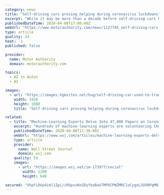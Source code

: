 ```yaml
---
category: news
title: "Self-driving cars proving helping during coronavirus lockdowns"
excerpt: "While it may be more than a decade before self-driving cars become a common sight on public roads ... The shuttles run along routes isolated from pedestrians and general traffic and are still monitored remotely for safety. \"Using artificial intelligence enables us to protect staff from exposure to this contagious virus by using cutting-edge ..."
publishedDateTime: 2020-04-08T17:00:00Z
webUrl: "https://www.motorauthority.com/news/1127745_self-driving-cars-proving-helping-during-coronavirus-lockdowns"
type: article
quality: 24
heat: -1
published: false

provider:
  name: Motor Authority
  domain: motorauthority.com

topics:
  - AI in Autos
  - AI

images:
  - url: "https://images.hgmsites.net/hug/self-driving-car-used-to-transport-medical-supplies-at-mayo-clinic-in-jacksonville-florida_100741899_h.jpg"
    width: 1920
    height: 1080
    title: "Self-driving cars proving helping during coronavirus lockdowns"

related:
  - title: "Machine-Learning Experts Delve Into 47,000 Papers on Coronavirus Family"
    excerpt: "Hundreds of machine-learning experts are volunteering their time and expertise to help get medical researchers insights from around 47,000 scholarly papers going back decades on the family of coronaviruses, including the novel strain now traumatizing the world."
    publishedDateTime: 2020-04-08T11:38:00Z
    webUrl: "https://www.wsj.com/articles/machine-learning-experts-delve-into-47-000-papers-on-coronavirus-family-11586338201"
    type: article
    provider:
      name: Wall Street Journal
      domain: wsj.com
    quality: 54
    images:
      - url: "https://images.wsj.net/im-173977/social"
        width: 1280
        height: 640

secured: "VhpfiDUp4iml1Zpi/iRUpvzNxSDyfeoBaU7MP6CPWZMRCloCygoL5UXNPqMN3zb0KjazzFCdppyiUCYO25V+2uN0bXWdrkZmW0eU5sREg54IFCF/0Kwb3i2/Boj0eipZdaIcQCkMjNFWV0UDJ9NueyzzhCOWoeikR1bG3bl83Kgnddev0c7eoJErgDvSPJUWJ241ZKcSc7hhE8baBafcZVGMa81n5YIj8ZZX+FWvGxjIf4a/yp/1bvS8jYWWfMlU/cdZjvh5QnC5F5/xKGV9+v/lmMDOtnOJAKysvyfA+lCXf3Uz/4UBF8oSRiWfL5VzOSx+8/SSjL3jmftHJTAAB2H4NOx2IWfTp+XiCFIg6OyJJG32qZjY3n8ZJa0FrWkwg8TigGQx/cLUB4r+ci6gMPFX3sIrekdHHpWsdFIzeXYXMCCmO3CF+A35uXhG5hkdjrgcqL2+gytyofgE1OJDz0ELijLpYUElDWw8wbRdnt4=;h+kkdNCLin+qzv/Lrp2uAw=="
---
```


